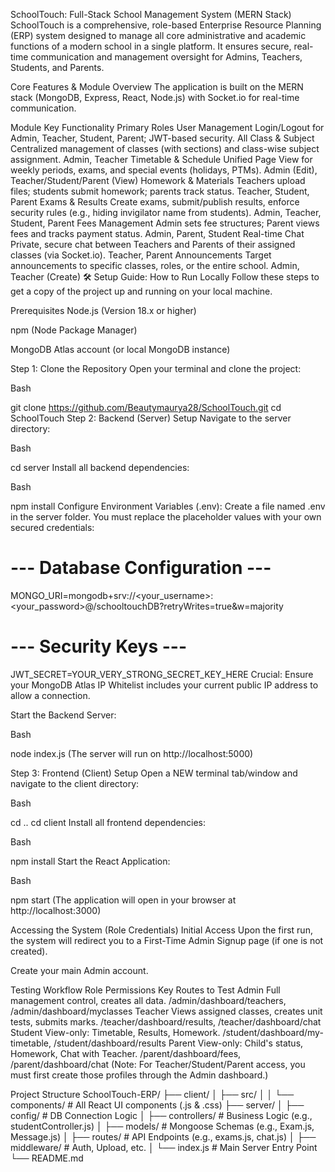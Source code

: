  SchoolTouch: Full-Stack School Management System (MERN Stack)
SchoolTouch is a comprehensive, role-based Enterprise Resource Planning (ERP) system designed to manage all core administrative and academic functions of a modern school in a single platform. It ensures secure, real-time communication and management oversight for Admins, Teachers, Students, and Parents.

Core Features & Module Overview
The application is built on the MERN stack (MongoDB, Express, React, Node.js) with Socket.io for real-time communication.

Module	Key Functionality	Primary Roles
User Management	Login/Logout for Admin, Teacher, Student, Parent; JWT-based security.	All
Class & Subject	Centralized management of classes (with sections) and class-wise subject assignment.	Admin, Teacher
Timetable & Schedule	Unified Page View for weekly periods, exams, and special events (holidays, PTMs).	Admin (Edit), Teacher/Student/Parent (View)
Homework & Materials	Teachers upload files; students submit homework; parents track status.	Teacher, Student, Parent
Exams & Results	Create exams, submit/publish results, enforce security rules (e.g., hiding invigilator name from students).	Admin, Teacher, Student, Parent
Fees Management	Admin sets fee structures; Parent views fees and tracks payment status.	Admin, Parent, Student
Real-time Chat	Private, secure chat between Teachers and Parents of their assigned classes (via Socket.io).	Teacher, Parent
Announcements	Target announcements to specific classes, roles, or the entire school.	Admin, Teacher (Create)
🛠️ Setup Guide: How to Run Locally
Follow these steps to get a copy of the project up and running on your local machine.

Prerequisites
Node.js (Version 18.x or higher)

npm (Node Package Manager)

MongoDB Atlas account (or local MongoDB instance)

Step 1: Clone the Repository
Open your terminal and clone the project:

Bash

git clone https://github.com/Beautymaurya28/SchoolTouch.git
cd SchoolTouch
Step 2: Backend (Server) Setup
Navigate to the server directory:

Bash

cd server
Install all backend dependencies:

Bash

npm install
Configure Environment Variables (.env):
Create a file named .env in the server folder. You must replace the placeholder values with your own secured credentials:

# --- Database Configuration ---
MONGO_URI=mongodb+srv://<your_username>:<your_password>@<cluster-url>/schooltouchDB?retryWrites=true&w=majority

# --- Security Keys ---
JWT_SECRET=YOUR_VERY_STRONG_SECRET_KEY_HERE
Crucial: Ensure your MongoDB Atlas IP Whitelist includes your current public IP address to allow a connection.

Start the Backend Server:

Bash

node index.js
(The server will run on http://localhost:5000)

Step 3: Frontend (Client) Setup
Open a NEW terminal tab/window and navigate to the client directory:

Bash

cd ..
cd client
Install all frontend dependencies:

Bash

npm install
Start the React Application:

Bash

npm start
(The application will open in your browser at http://localhost:3000)

 Accessing the System (Role Credentials)
Initial Access
Upon the first run, the system will redirect you to a First-Time Admin Signup page (if one is not created).

Create your main Admin account.

Testing Workflow
Role	Permissions	Key Routes to Test
Admin	Full management control, creates all data.	/admin/dashboard/teachers, /admin/dashboard/myclasses
Teacher	Views assigned classes, creates unit tests, submits marks.	/teacher/dashboard/results, /teacher/dashboard/chat
Student	View-only: Timetable, Results, Homework.	/student/dashboard/my-timetable, /student/dashboard/results
Parent	View-only: Child's status, Homework, Chat with Teacher.	/parent/dashboard/fees, /parent/dashboard/chat
(Note: For Teacher/Student/Parent access, you must first create those profiles through the Admin dashboard.)

 Project Structure
SchoolTouch-ERP/
├── client/
│   ├── src/
│   │   └── components/     # All React UI components (.js & .css)
├── server/
│   ├── config/             # DB Connection Logic
│   ├── controllers/        # Business Logic (e.g., studentController.js)
│   ├── models/             # Mongoose Schemas (e.g., Exam.js, Message.js)
│   ├── routes/             # API Endpoints (e.g., exams.js, chat.js)
│   ├── middleware/         # Auth, Upload, etc.
│   └── index.js            # Main Server Entry Point
└── README.md
